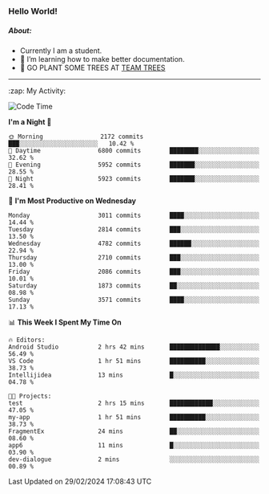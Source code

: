 ### Hello World!

##### About:
- Currently I am a student.
- 🌱 I’m learning how to make better documentation.
- 🌱 GO PLANT SOME TREES AT [TEAM TREES](https://teamtrees.org/)

---
  <summary>:zap: My Activity:</summary>
  
<!--START_SECTION:waka-->
![Code Time](http://img.shields.io/badge/Code%20Time-1%2C295%20hrs%2018%20mins-blue)

**I'm a Night 🦉** 

```text
🌞 Morning                2172 commits        ███░░░░░░░░░░░░░░░░░░░░░░   10.42 % 
🌆 Daytime                6800 commits        ████████░░░░░░░░░░░░░░░░░   32.62 % 
🌃 Evening                5952 commits        ███████░░░░░░░░░░░░░░░░░░   28.55 % 
🌙 Night                  5923 commits        ███████░░░░░░░░░░░░░░░░░░   28.41 % 
```
📅 **I'm Most Productive on Wednesday** 

```text
Monday                   3011 commits        ████░░░░░░░░░░░░░░░░░░░░░   14.44 % 
Tuesday                  2814 commits        ███░░░░░░░░░░░░░░░░░░░░░░   13.50 % 
Wednesday                4782 commits        ██████░░░░░░░░░░░░░░░░░░░   22.94 % 
Thursday                 2710 commits        ███░░░░░░░░░░░░░░░░░░░░░░   13.00 % 
Friday                   2086 commits        ███░░░░░░░░░░░░░░░░░░░░░░   10.01 % 
Saturday                 1873 commits        ██░░░░░░░░░░░░░░░░░░░░░░░   08.98 % 
Sunday                   3571 commits        ████░░░░░░░░░░░░░░░░░░░░░   17.13 % 
```


📊 **This Week I Spent My Time On** 

```text
🔥 Editors: 
Android Studio           2 hrs 42 mins       ██████████████░░░░░░░░░░░   56.49 % 
VS Code                  1 hr 51 mins        ██████████░░░░░░░░░░░░░░░   38.73 % 
Intellijidea             13 mins             █░░░░░░░░░░░░░░░░░░░░░░░░   04.78 % 

🐱‍💻 Projects: 
test                     2 hrs 15 mins       ████████████░░░░░░░░░░░░░   47.05 % 
my-app                   1 hr 51 mins        ██████████░░░░░░░░░░░░░░░   38.73 % 
FragmentEx               24 mins             ██░░░░░░░░░░░░░░░░░░░░░░░   08.60 % 
app6                     11 mins             █░░░░░░░░░░░░░░░░░░░░░░░░   03.90 % 
dev-dialogue             2 mins              ░░░░░░░░░░░░░░░░░░░░░░░░░   00.89 % 
```


 Last Updated on 29/02/2024 17:08:43 UTC
<!--END_SECTION:waka-->
